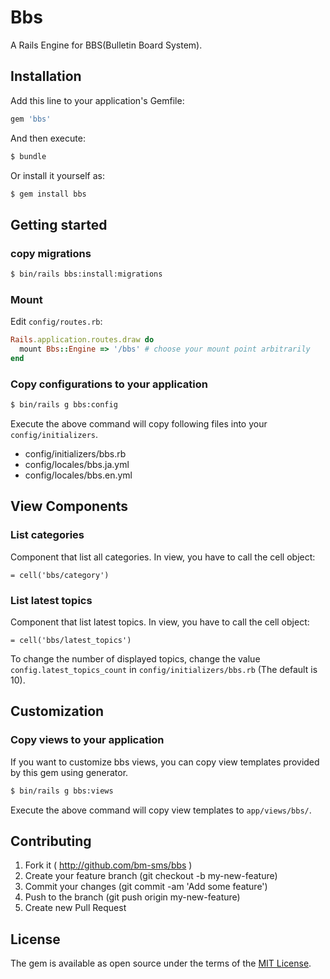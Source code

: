 # Bbs
A Rails Engine for BBS(Bulletin Board System).

## Installation
Add this line to your application's Gemfile:

```ruby
gem 'bbs'
```

And then execute:
```bash
$ bundle
```

Or install it yourself as:
```bash
$ gem install bbs
```

## Getting started
### copy migrations

```bash
$ bin/rails bbs:install:migrations
```

### Mount

Edit `config/routes.rb`:

```ruby
Rails.application.routes.draw do
  mount Bbs::Engine => '/bbs' # choose your mount point arbitrarily
end
```

### Copy configurations to your application

```bash
$ bin/rails g bbs:config
```

Execute the above command will copy following files into your
`config/initializers`.

* config/initializers/bbs.rb
* config/locales/bbs.ja.yml
* config/locales/bbs.en.yml

## View Components
### List categories

Component that list all categories.
In view, you have to call the cell object:

```haml
= cell('bbs/category')
```

### List latest topics

Component that list latest topics.
In view, you have to call the cell object:
```haml
= cell('bbs/latest_topics')
```
To change the number of displayed topics, change the value `config.latest_topics_count` in `config/initializers/bbs.rb` (The default is 10).

## Customization
### Copy views to your application

If you want to customize bbs views, you can copy view templates provided by this
gem using generator.

```bash
$ bin/rails g bbs:views
```

Execute the above command will copy view templates to `app/views/bbs/`.


## Contributing
1. Fork it ( http://github.com/bm-sms/bbs )
2. Create your feature branch (git checkout -b my-new-feature)
3. Commit your changes (git commit -am 'Add some feature')
4. Push to the branch (git push origin my-new-feature)
5. Create new Pull Request

## License
The gem is available as open source under the terms of the [MIT License](http://opensource.org/licenses/MIT).
